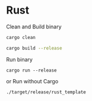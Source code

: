 # Rust

Clean and Build binary

```sh
cargo clean

cargo build --release
```

Run binary

```
cargo run --release
```

or Run without Cargo

```sh
./target/release/rust_template
```

